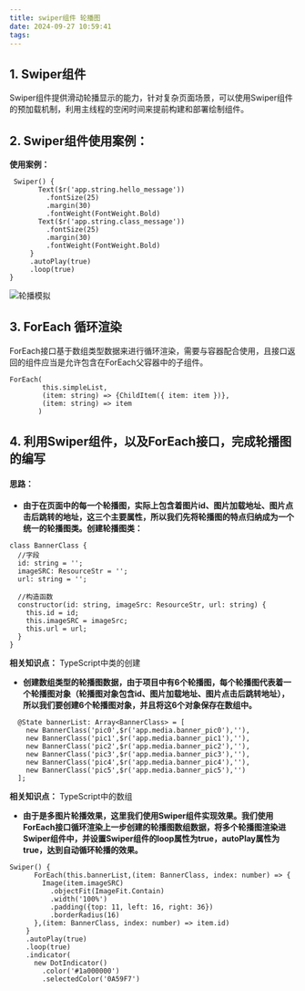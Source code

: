 ```yaml
---
title: swiper组件 轮播图
date: 2024-09-27 10:59:41
tags:
---
```

## 1. Swiper组件
Swiper组件提供滑动轮播显示的能力，针对复杂页面场景，可以使用Swiper组件的预加载机制，利用主线程的空闲时间来提前构建和部署绘制组件。

## 2. Swiper组件使用案例：
 **使用案例：** 
```
 Swiper() {
       Text($r('app.string.hello_message'))
         .fontSize(25)
         .margin(30)
         .fontWeight(FontWeight.Bold)
       Text($r('app.string.class_message'))
         .fontSize(25)
         .margin(30)
         .fontWeight(FontWeight.Bold)
     }
     .autoPlay(true)
     .loop(true)
}
```
![轮播模拟](https://foruda.gitee.com/images/1726192636932988734/6a3821a6_484447.png "屏幕截图")

## 3. ForEach 循环渲染
ForEach接口基于数组类型数据来进行循环渲染，需要与容器配合使用，且接口返回的组件应当是允许包含在ForEach父容器中的子组件。

```
ForEach(
        this.simpleList, 
        (item: string) => {ChildItem({ item: item })}, 
        (item: string) => item
       )
```

## 4. 利用Swiper组件，以及ForEach接口，完成轮播图的编写
#### 思路：
-   **由于在页面中的每一个轮播图，实际上包含着图片id、图片加载地址、图片点击后跳转的地址，这三个主要属性，所以我们先将轮播图的特点归纳成为一个统一的轮播图类。创建轮播图类：** 

```
class BannerClass {
  //字段
  id: string = '';
  imageSRC: ResourceStr = '';
  url: string = '';

  //构造函数 
  constructor(id: string, imageSrc: ResourceStr, url: string) {
    this.id = id;
    this.imageSRC = imageSrc;
    this.url = url;
  }
}
```
 **相关知识点：** TypeScript中类的创建

-  **创建数组类型的轮播图数据，由于项目中有6个轮播图，每个轮播图代表着一个轮播图对象（轮播图对象包含id、图片加载地址、图片点击后跳转地址），所以我们要创建6个轮播图对象，并且将这6个对象保存在数组中。** 

```
  @State bannerList: Array<BannerClass> = [
    new BannerClass('pic0',$r('app.media.banner_pic0'),''),
    new BannerClass('pic1',$r('app.media.banner_pic1'),''),
    new BannerClass('pic2',$r('app.media.banner_pic2'),''),
    new BannerClass('pic3',$r('app.media.banner_pic3'),''),
    new BannerClass('pic4',$r('app.media.banner_pic4'),''),
    new BannerClass('pic5',$r('app.media.banner_pic5'),'')
  ];
```
**相关知识点：** TypeScript中的数组

-  **由于是多图片轮播效果，这里我们使用Swiper组件实现效果。我们使用ForEach接口循环渲染上一步创建的轮播图数组数据，将多个轮播图渲染进Swiper组件中，并设置Swiper组件的loop属性为true，autoPlay属性为true，达到自动循环轮播的效果。** 

```
Swiper() {
      ForEach(this.bannerList,(item: BannerClass, index: number) => {
        Image(item.imageSRC)
          .objectFit(ImageFit.Contain)
          .width('100%')
          .padding({top: 11, left: 16, right: 36})
          .borderRadius(16)
      },(item: BannerClass, index: number) => item.id)
    }
    .autoPlay(true)
    .loop(true)
    .indicator(
      new DotIndicator()
        .color('#1a000000')
        .selectedColor('0A59F7')
```


